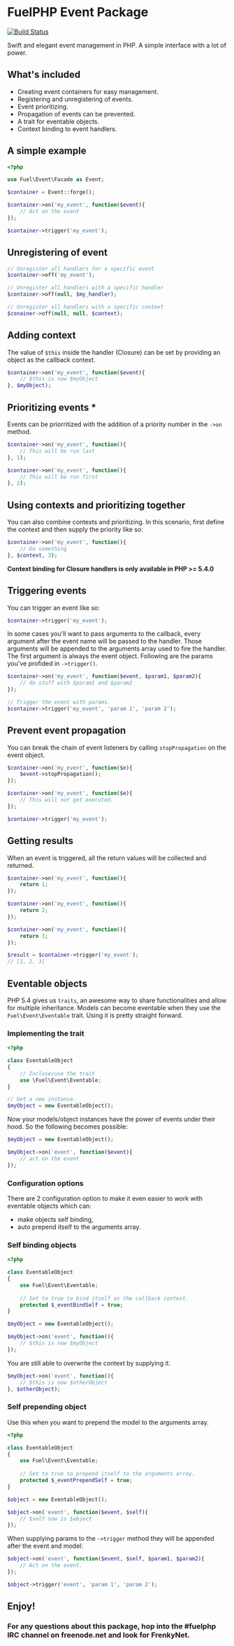 # FuelPHP Event Package

[![Build Status](https://secure.travis-ci.org/fuelphp/event.png)](http://travis-ci.org/fuelphp/event)

Swift and elegant event management in PHP. A simple interface with a lot of power.

## What's included

* Creating event containers for easy management.
* Registering and unregistering of events.
* Event prioritizing.
* Propagation of events can be prevented.
* A trait for eventable objects.
* Context binding to event handlers.

## A simple example

```php
<?php

use Fuel\Event\Facade as Event;

$container = Event::forge();

$container->on('my_event', function($event){
	// Act on the event
});

$container->trigger('my_event');
``` 

## Unregistering of event

```php
// Unregister all handlers for a specific event
$container->off('my_event');

// Unregister all handlers with a specific handler
$container->off(null, $my_handler);

// Unregister all handlers with a specific context
$conainer->off(null, null, $context);
```

## Adding context

The value of `$this` inside the handler (Closure) can be set by providing an object as the callback context.

```php
$container->on('my_event', function($event){
	// $this is now $myObject
}, $myObject);
```

## Prioritizing events *

Events can be priorritized with the addition of a priority number in the `->on` method.

```php
$container->on('my_event', function(){
	// This will be run last
}, 1);

$container->on('my_event', function(){
	// This will be run first
}, 2);
```

## Using contexts and prioritizing together

You can also combine contexts and prioritizing. In this scenario, first define the context and then supply the priority like so:

```php
$container->on('my_event', function(){
	// Do something
}, $context, 3);
```

__Context binding for Closure handlers is only available in PHP >= 5.4.0__ 

## Triggering events

You can trigger an event like so:

```php
$container->trigger('my_event');
```

In some cases you'll want to pass arguments to the callback, every argument after the event name will be passed to the handler. Those arguments will be appended to the arguments array used to fire the handler. The first argument is always the event object. Following are the params you've profided in `->trigger()`.

```php
$container->on('my_event', function($event, $param1, $param2){
	// do stuff with $param1 and $param2
});

// Trigger the event with params.
$container->trigger('my_event', 'param 1', 'param 2');
```

## Prevent event propagation

You can break the chain of event listeners by calling `stopPropagation` on the event object.

```php
$container->on('my_event', function($e){
	$event->stopPropagation();
});

$container->on('my_event', function($e){
	// This will not get executed.
});

$container->trigger('my_event');
```

## Getting results

When an event is triggered, all the return values will be collected and returned.

```php
$container->on('my_event', function(){
	return 1;
});

$container->on('my_event', function(){
	return 2;
});

$container->on('my_event', function(){
	return 3;
});

$result = $container->trigger('my_event');
// [1, 2, 3]
```

## Eventable objects

PHP 5.4 gives us `traits`, an awesome way to share functionalities and allow for multiple inheritance. Models can become eventable when they use the `Fuel\Event\Eventable` trait. Using it is pretty straight forward.

### Implementing the trait

```php
<?php

class EventableObject
{
	// Incluse/use the trait
	use \Fuel\Event\Eventable;
}

// Get a new instance.
$myObject = new EventableObject();
```

Now your models/object instances have the power of events under their hood. So the following becomes possible:

```php
$myObject = new EventableObject();

$myObject->on('event', function($event){
	// act on the event
});
```

### Configuration options

There are 2 configuration option to make it even easier to work with eventable objects which can:

* make objects self binding,
* auto prepend itself to the arguments array.

### Self binding objects

```php
<?php

class EventableObject
{
	use Fuel\Event\Eventable;
	
	// Set to true to bind itself as the callback context.
	protected $_eventBindSelf = true;
}

$myObject = new EventableObject();

$myObject->on('event', function(){
	// $this is now $myObject
});
```

You are still able to overwrite the context by supplying it.

```php
$myObject->on('event', function(){
	// $this is now $otherObject
}, $otherObject);
```

### Self prepending object

Use this when you want to prepend the model to the arguments array.

```php
<?php

class EventableObject
{
	use Fuel\Event\Eventable;
	
	// Set to true to prepend itself to the arguments array.
	protected $_eventPrependSelf = true;
}

$object = new EventableObject();

$object->on('event', function($event, $self){
	// $self now is $object
});
```

When supplying params to the `->trigger` method they will be appended after the event and model:

```php
$object->on('event', function($event, $self, $param1, $param2){
	// Act on the event.
});

$object->trigger('event', 'param 1', 'param 2');
```

## Enjoy!

### For any questions about this package, hop into the #fuelphp IRC channel on freenode.net and look for FrenkyNet.